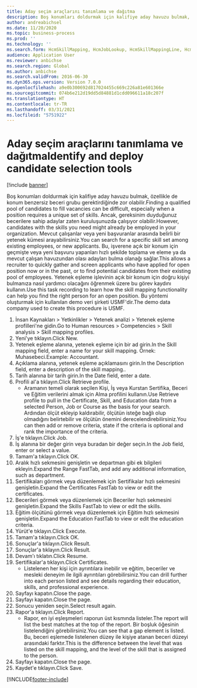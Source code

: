 ```yaml
---
title: Aday seçim araçlarını tanımlama ve dağıtma
description: Boş konumları doldurmak için kalifiye aday havuzu bulmak, özellikle de konum benzersiz beceri grubu gerektirdiğinde zor olabilir.
author: andreabichsel
ms.date: 11/20/2020
ms.topic: business-process
ms.prod: ''
ms.technology: ''
ms.search.form: HcmSkillMapping, HcmJobLookup, HcmSkillMappingLine, HcmPersonCertificate, CCHTMLPrintPreview
audience: Application User
ms.reviewer: anbichse
ms.search.region: Global
ms.author: anbichse
ms.search.validFrom: 2016-06-30
ms.dyn365.ops.version: Version 7.0.0
ms.openlocfilehash: a9e0b300692d817024455c669c226a81e601366e
ms.sourcegitcommit: 074b6e212d19dd5d84881d1cdd096611a18c207f
ms.translationtype: HT
ms.contentlocale: tr-TR
ms.lasthandoff: 03/31/2021
ms.locfileid: "5751922"
---
```

# <a name="identify-and-deploy-candidate-selection-tools"></a><span data-ttu-id="303d9-103">Aday seçim araçlarını tanımlama ve dağıtma</span><span class="sxs-lookup"><span data-stu-id="303d9-103">Identify and deploy candidate selection tools</span></span>

[!include [banner](../../includes/banner.md)]

<span data-ttu-id="303d9-104">Boş konumları doldurmak için kalifiye aday havuzu bulmak, özellikle de konum benzersiz beceri grubu gerektirdiğinde zor olabilir.</span><span class="sxs-lookup"><span data-stu-id="303d9-104">Finding a qualified pool of candidates to fill vacancies can be difficult, especially when a position requires a unique set of skills.</span></span>  <span data-ttu-id="303d9-105">Ancak, gereksinim duyduğunuz becerilere sahip adaylar zaten kuruluşunuzda çalışıyor olabilir.</span><span class="sxs-lookup"><span data-stu-id="303d9-105">However, candidates with the skills you need might already be employed in your organization.</span></span> <span data-ttu-id="303d9-106">Mevcut çalışanlar veya yeni başvuranlar arasında belirli bir yetenek kümesi arayabilirsiniz.</span><span class="sxs-lookup"><span data-stu-id="303d9-106">You can search for a specific skill set among existing employees, or new applicants.</span></span> <span data-ttu-id="303d9-107">Bu, işverene açık bir konum için geçmişte veya yeni başvuru yapanları hızlı şekilde toplama ve eleme ya da mevcut çalışan havuzundan olası adayları bulma olanağı sağlar.</span><span class="sxs-lookup"><span data-stu-id="303d9-107">This allows a recruiter to quickly gather and screen applicants who have applied for open position now or in the past, or to find potential candidates from their existing pool of employees.</span></span> <span data-ttu-id="303d9-108">Yetenek eşleme işlevinin açık bir konum için doğru kişiyi bulmanıza nasıl yardımcı olacağını öğrenmek üzere bu görev kaydını kullanın.</span><span class="sxs-lookup"><span data-stu-id="303d9-108">Use this task recording to learn how the skill mapping functionality can help you find the right person for an open position.</span></span> <span data-ttu-id="303d9-109">Bu yöntemi oluşturmak için kullanılan demo veri şirketi USMF'dir.</span><span class="sxs-lookup"><span data-stu-id="303d9-109">The demo data company used to create this procedure is USMF.</span></span>

1. <span data-ttu-id="303d9-110">İnsan Kaynakları > Yetkinlikler > Yetenek analizi > Yetenek eşleme profilleri'ne gidin.</span><span class="sxs-lookup"><span data-stu-id="303d9-110">Go to Human resources > Competencies > Skill analysis > Skill mapping profiles.</span></span>
2. <span data-ttu-id="303d9-111">Yeni'ye tıklayın.</span><span class="sxs-lookup"><span data-stu-id="303d9-111">Click New.</span></span>
3. <span data-ttu-id="303d9-112">Yetenek eşleme alanına, yetenek eşleme için bir ad girin.</span><span class="sxs-lookup"><span data-stu-id="303d9-112">In the Skill mapping field, enter a name for your skill mapping.</span></span>  <span data-ttu-id="303d9-113">Örnek: Muhasebeci.</span><span class="sxs-lookup"><span data-stu-id="303d9-113">Example: Accountant.</span></span>
4. <span data-ttu-id="303d9-114">Açıklama alanına, yetenek eşleme açıklamasını girin.</span><span class="sxs-lookup"><span data-stu-id="303d9-114">In the Description field, enter a description of the skill mapping..</span></span>
5. <span data-ttu-id="303d9-115">Tarih alanına bir tarih girin.</span><span class="sxs-lookup"><span data-stu-id="303d9-115">In the Date field, enter a date.</span></span>
6. <span data-ttu-id="303d9-116">Profili al'a tıklayın.</span><span class="sxs-lookup"><span data-stu-id="303d9-116">Click Retrieve profile.</span></span>
    * <span data-ttu-id="303d9-117">Aramanın temeli olarak seçilen Kişi, İş veya Kurstan Sertifika, Beceri ve Eğitim verilerini almak için Alma profilini kullanın.</span><span class="sxs-lookup"><span data-stu-id="303d9-117">Use Retrieve profile to pull in the Certificate, Skill, and Education data from a selected Person, Job or Course as the basis for your search.</span></span>   <span data-ttu-id="303d9-118">Ardından ölçüt ekleyip kaldırabilir, ölçütün isteğe bağlı olup olmadığını belirtebilir ve ölçütün önemini derecelendirebilirsiniz.</span><span class="sxs-lookup"><span data-stu-id="303d9-118">You can then add or remove criteria, state if the criteria is optional and rank the importance of the criteria.</span></span>  
7. <span data-ttu-id="303d9-119">İş'e tıklayın.</span><span class="sxs-lookup"><span data-stu-id="303d9-119">Click Job.</span></span>
8. <span data-ttu-id="303d9-120">İş alanına bir değer girin veya buradan bir değer seçin.</span><span class="sxs-lookup"><span data-stu-id="303d9-120">In the Job field, enter or select a value.</span></span>
9. <span data-ttu-id="303d9-121">Tamam'a tıklayın.</span><span class="sxs-lookup"><span data-stu-id="303d9-121">Click OK.</span></span>
10. <span data-ttu-id="303d9-122">Aralık hızlı sekmesini genişletin ve departman gibi ek bilgileri ekleyin.</span><span class="sxs-lookup"><span data-stu-id="303d9-122">Expand the Range FastTab, and add any additional information, such as department.</span></span>
11. <span data-ttu-id="303d9-123">Sertifikaları görmek veya düzenlemek için Sertifikalar hızlı sekmesini genişletin.</span><span class="sxs-lookup"><span data-stu-id="303d9-123">Expand the Certificates FastTab to view or edit the certificates.</span></span>
12. <span data-ttu-id="303d9-124">Becerileri görmek veya düzenlemek için Beceriler hızlı sekmesini genişletin.</span><span class="sxs-lookup"><span data-stu-id="303d9-124">Expand the Skills FastTab to view or edit the skills.</span></span>
13. <span data-ttu-id="303d9-125">Eğitim ölçütünü görmek veya düzenlemek için Eğitim hızlı sekmesini genişletin.</span><span class="sxs-lookup"><span data-stu-id="303d9-125">Expand the Education FastTab to view or edit the education criteria.</span></span>
14. <span data-ttu-id="303d9-126">Yürüt'e tıklayın.</span><span class="sxs-lookup"><span data-stu-id="303d9-126">Click Execute.</span></span>
15. <span data-ttu-id="303d9-127">Tamam'a tıklayın.</span><span class="sxs-lookup"><span data-stu-id="303d9-127">Click OK.</span></span>
16. <span data-ttu-id="303d9-128">Sonuçlar'a tıklayın.</span><span class="sxs-lookup"><span data-stu-id="303d9-128">Click Result.</span></span>
17. <span data-ttu-id="303d9-129">Sonuçlar'a tıklayın.</span><span class="sxs-lookup"><span data-stu-id="303d9-129">Click Result.</span></span>
18. <span data-ttu-id="303d9-130">Devam'ı tıklatın.</span><span class="sxs-lookup"><span data-stu-id="303d9-130">Click Resume.</span></span>
19. <span data-ttu-id="303d9-131">Sertifikalar'a tıklayın.</span><span class="sxs-lookup"><span data-stu-id="303d9-131">Click Certificates.</span></span>
    * <span data-ttu-id="303d9-132">Listelenen her kişi için ayrıntılara inebilir ve eğitim, beceriler ve mesleki deneyim ile ilgili ayrıntıları görebilirsiniz.</span><span class="sxs-lookup"><span data-stu-id="303d9-132">You can drill further into each person listed and see details regarding their education, skills, and professional experience.</span></span>  
20. <span data-ttu-id="303d9-133">Sayfayı kapatın.</span><span class="sxs-lookup"><span data-stu-id="303d9-133">Close the page.</span></span>
21. <span data-ttu-id="303d9-134">Sayfayı kapatın.</span><span class="sxs-lookup"><span data-stu-id="303d9-134">Close the page.</span></span>
22. <span data-ttu-id="303d9-135">Sonucu yeniden seçin.</span><span class="sxs-lookup"><span data-stu-id="303d9-135">Select result again.</span></span>
23. <span data-ttu-id="303d9-136">Rapor'a tıklayın.</span><span class="sxs-lookup"><span data-stu-id="303d9-136">Click Report.</span></span>
    * <span data-ttu-id="303d9-137">Rapor, en iyi eşleşmeleri raporun üst kısmında listeler.</span><span class="sxs-lookup"><span data-stu-id="303d9-137">The report will list the best matches at the top of the report.</span></span>  <span data-ttu-id="303d9-138">Bir boşluk öğesinin listelendiğini görebilirsiniz.</span><span class="sxs-lookup"><span data-stu-id="303d9-138">You can see that a gap element is listed.</span></span>  <span data-ttu-id="303d9-139">Bu, beceri eşlemede listelenen düzey ile kişiye atanan beceri düzeyi arasındaki farktır.</span><span class="sxs-lookup"><span data-stu-id="303d9-139">This is the difference between the level that was listed on the skill mapping, and the level of the skill that is assigned to the person.</span></span>  
24. <span data-ttu-id="303d9-140">Sayfayı kapatın.</span><span class="sxs-lookup"><span data-stu-id="303d9-140">Close the page.</span></span>
25. <span data-ttu-id="303d9-141">Kaydet'e tıklayın.</span><span class="sxs-lookup"><span data-stu-id="303d9-141">Click Save.</span></span>



[!INCLUDE[footer-include](../../../../includes/footer-banner.md)]